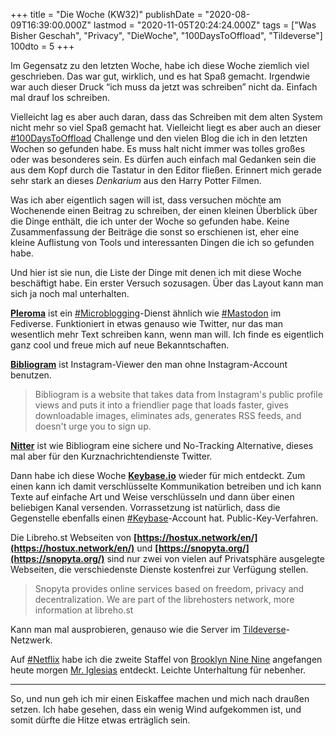 +++
title = "Die Woche (KW32)"
publishDate = "2020-08-09T16:39:00.000Z"
lastmod  = "2020-11-05T20:24:24.000Z"
tags = ["Was Bisher Geschah", "Privacy", "DieWoche", "100DaysToOffload", "Tildeverse"]
100dto = 5
+++

Im Gegensatz zu den letzten Woche, habe ich diese Woche ziemlich viel geschrieben. Das war gut, wirklich, und es hat Spaß gemacht. Irgendwie war auch dieser Druck “ich muss da jetzt was schreiben” nicht da. Einfach mal drauf los schreiben.

Vielleicht lag es aber auch daran, dass das Schreiben mit dem alten System nicht mehr so viel Spaß gemacht hat. Vielleicht liegt es aber auch an dieser [#100DaysToOffload](https://zn80.net/tag/100DaysToOffload) Challenge und den vielen Blog die ich in den letzten Wochen so gefunden habe. Es muss halt nicht immer was tolles großes oder was besonderes sein. Es dürfen auch einfach mal Gedanken sein die aus dem Kopf durch die Tastatur in den Editor fließen. Erinnert mich gerade sehr stark an dieses *Denkarium* aus den Harry Potter Filmen.

Was ich aber eigentlich sagen will ist, dass versuchen möchte am Wochenende einen Beitrag zu schreiben, der einen kleinen Überblick über die Dinge enthält, die ich unter der Woche so gefunden habe. Keine Zusammenfassung der Beiträge die sonst so erschienen ist, eher eine kleine Auflistung von Tools und interessanten Dingen die ich so gefunden habe.

Und hier ist sie nun, die Liste der Dinge mit denen ich mit diese Woche beschäftigt habe. Ein erster Versuch sozusagen. Über das Layout kann man sich ja noch mal unterhalten.

**[Pleroma](https://pleroma.social/)** ist ein [#Microblogging](https://zn80.net/tag/Microblogging)-Dienst ähnlich wie [#Mastodon](https://zn80.net/tag/Mastodon) im Fediverse. Funktioniert in etwas genauso wie Twitter, nur das man wesentlich mehr Text schreiben kann, wenn man will. Ich finde es eigentlich ganz cool und freue mich auf neue Bekanntschaften.

**[Bibliogram](https://bibliogram.art/)** ist Instagram-Viewer den man ohne Instagram-Account benutzen.

> Bibliogram is a website that takes data from Instagram's public profile views and puts it into a friendlier page that loads faster, gives downloadable images, eliminates ads, generates RSS feeds, and doesn't urge you to sign up.

**[Nitter](https://nitter.net/)** ist wie Bibliogram eine sichere und No-Tracking Alternative, dieses mal aber für den Kurznachrichtendienste Twitter.

Dann habe ich diese Woche **[Keybase.io](https://keybase.io)** wieder für mich entdeckt. Zum einen kann ich damit verschlüsselte Kommunikation betreiben und ich kann Texte auf einfache Art und Weise verschlüsseln und dann über einen beliebigen Kanal versenden. Vorrassetzung ist natürlich, dass die Gegenstelle ebenfalls einen [#Keybase](https://zn80.net/tag/Keybase)-Account hat. Public-Key-Verfahren.

Die Libreho.st Webseiten von **[https://hostux.network/en/](https://hostux.network/en/)** und **[https://snopyta.org/](https://snopyta.org/)** sind nur zwei von vielen auf Privatsphäre ausgelegte Webseiten, die verschiedenste Dienste kostenfrei zur Verfügung stellen.

> Snopyta provides online services based on freedom, privacy and decentralization. We are part of the librehosters network, more information at libreho.st

Kann man mal ausprobieren, genauso wie die Server im [Tildeverse](https://tildeverse.org)-Netzwerk.

Auf [#Netflix](https://blog.zn80.net/tag:Netflix) habe ich die zweite Staffel von [Brooklyn Nine Nine](https://de.wikipedia.org/wiki/Brooklyn_Nine-Nine) angefangen heute morgen [Mr. Iglesias](https://en.wikipedia.org/wiki/Mr._Iglesias) entdeckt. Leichte Unterhaltung für nebenher.

---

So, und nun geh ich mir einen Eiskaffee machen und mich nach draußen setzen. Ich habe gesehen, dass ein wenig Wind aufgekommen ist, und somit dürfte die Hitze etwas erträglich sein.
